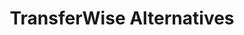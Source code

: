 ---
type: alternative_pages
layout: alternative_pages
url: /transferwise-alternatives 
title: TransferWise Alternatives 
category: Alternative Pages 
description:  
---